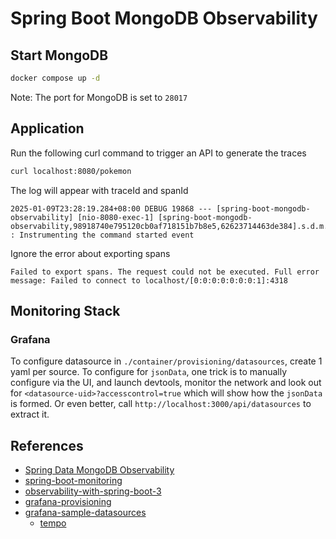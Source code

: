 # Spring Boot MongoDB Observability

## Start MongoDB

```bash
docker compose up -d
```

Note: The port for MongoDB is set to `28017`

## Application

Run the following curl command to trigger an API to generate the traces

```bash
curl localhost:8080/pokemon
```

The log will appear with traceId and spanId

```console
2025-01-09T23:28:19.284+08:00 DEBUG 19868 --- [spring-boot-mongodb-observability] [nio-8080-exec-1] [spring-boot-mongodb-observability,98918740e795120cb0af718151b7b8e5,62623714463de384].s.d.m.o.MongoObservationCommandListener : Instrumenting the command started event
```

Ignore the error about exporting spans

```console
Failed to export spans. The request could not be executed. Full error message: Failed to connect to localhost/[0:0:0:0:0:0:0:1]:4318
```

## Monitoring Stack

### Grafana

To configure datasource in `./container/provisioning/datasources`, create 1 yaml per source. To configure for `jsonData`, one trick is to manually configure via the UI, and launch devtools, monitor the network and look out for `<datasource-uid>?accesscontrol=true` which will show how the `jsonData` is formed. Or even better, call `http://localhost:3000/api/datasources` to extract it.

## References

- [Spring Data MongoDB Observability](https://docs.spring.io/spring-data/mongodb/reference/observability/observability.html)
- [spring-boot-monitoring](https://github.com/cristianprofile/spring-boot-monitoring)
- [observability-with-spring-boot-3](https://spring.io/blog/2022/10/12/observability-with-spring-boot-3)
- [grafana-provisioning](https://grafana.com/docs/grafana/latest/administration/provisioning/)
- [grafana-sample-datasources](https://fossies.org/linux/grafana/devenv/datasources.yaml)
  - [tempo](https://grafana.com/docs/grafana/latest/datasources/tempo/configure-tempo-data-source/#provision-the-data-source)